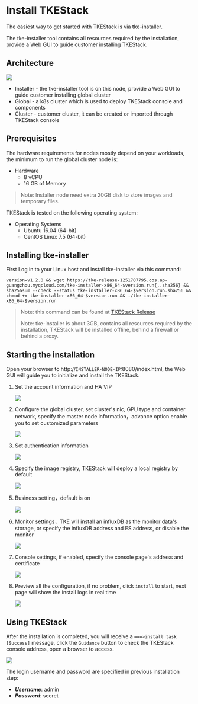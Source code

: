# Install TKEStack

The easiest way to get started with TKEStack is via tke-installer.

The tke-installer tool contains all resources required by the installation, provide a Web GUI to guide customer installing TKEStack.

## Architecture

![](../../images/TKEStackHighLevelArchitecture@2x.png)

* Installer -  the tke-installer tool is on this node, provide a Web GUI to guide customer installing global cluster
* Global -  a k8s cluster which is used to deploy TKEStack console and components
* Cluster -  customer cluster, it can be created or imported through TKEStack console

## Prerequisites

The hardware requirements for nodes mostly depend on your workloads, the minimum to run the global cluster node is:

* Hardware
  * 8 vCPU
  * 16 GB of Memory

> Note: Installer node need extra 20GB disk to store images and temporary files.

TKEStack is tested on the following operating system:

* Operating Systems
  * Ubuntu 16.04 (64-bit)
  * CentOS Linux 7.5 (64-bit)


## Installing tke-installer

First Log in to your Linux host and install tke-installer via this command:

    version=v1.2.0 && wget https://tke-release-1251707795.cos.ap-guangzhou.myqcloud.com/tke-installer-x86_64-$version.run{,.sha256} && sha256sum --check --status tke-installer-x86_64-$version.run.sha256 && chmod +x tke-installer-x86_64-$version.run && ./tke-installer-x86_64-$version.run

> Note: this command can be found at [TKEStack Release](https://github.com/tkestack/tke/releases)
>
> Note: tke-installer is about 3GB, contains all resources required by the installation, TKEStack will be installed offline, behind a firewall or behind a proxy.


## Starting the installation

Open your browser to http://`INSTALLER-NODE-IP`:8080/index.html, the Web GUI will guide you to initialize and install the TKEStack.
  
1. Set the account information and HA VIP
  
   ![](../../images/step-1.png)
  
2. Configure the global cluster, set cluster's nic, GPU type and container network, specify the master node information，advance option enable you to set customized parameters

   ![](../../images/step-2.png)
  
3. Set authentication information

   ![](../../images/step-3.png)
  
4. Specify the image registry, TKEStack will deploy a local registry by default

   ![](../../images/step-4.png)
  
5. Business setting，default is on

   ![](../../images/step-5.png)
  
6. Monitor settings，TKE will install an influxDB as the monitor data's storage, or specify the influxDB address and ES address, or disable the monitor
  
   ![](../../images/step-6.png)
  
7. Console settings, if enabled, specify the console page's address and certificate
  
   ![](../../images/step-7.png)
  
8. Preview all the configuration, if no problem, click `install` to start, next page will show the install logs in real time
   
   ![](../../images/step-8.png)
   

## Using TKEStack

After the installation is completed, you will receive a `===>install task [Success]` message, click the `Guidance` button to check the TKEStack console address, open a browser to access.
   
   ![](../../images/step-9.png)

The login username and password are specified in previous installation step:

  * ***Username***: admin
  * ***Password***: secret
